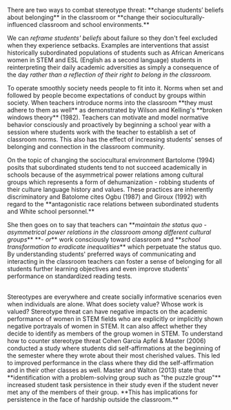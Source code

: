 <p><span style=font-weight: 400;>There are two ways to combat </span><span style=font-weight: 400;>stereotype threat</span><span style=font-weight: 400;>: </span>**change students’ beliefs about belonging**<span style=font-weight: 400;> in the classroom or </span>**change their socioculturally-influenced classroom and school environments.**</p>

<p><span style=font-weight: 400;>We can </span><i><span style=font-weight: 400;>reframe students' beliefs</span></i><span style=font-weight: 400;> about failure so they don't feel excluded when they experience setbacks. Examples are interventions that assist historically subordinated populations of students such as African Americans women in STEM and ESL (English as a second language) students in reinterpreting their daily academic adversities as simply a consequence of the day </span><i><span style=font-weight: 400;>rather than a reflection of their right to belong in the classroom.</span></i></p>

<p><span style=font-weight: 400;>To operate smoothly society needs people to fit into it. Norms when set and followed by people become expectations of conduct by groups within society. When teachers introduce norms into the classroom </span>**they must adhere to them as well**<span style=font-weight: 400;> as demonstrated by Wilson and Kelling's </span>**broken windows theory**<span style=font-weight: 400;> (1982). Teachers can motivate and model normative behavior consciously and proactively by beginning a school year with </span><span style=font-weight: 400;>a session where students work with the teacher to establish a set of classroom norms.</span><span style=font-weight: 400;> This also has the effect of increasing students' senses of belonging and connection in the classroom community.</span></p>

<p><span style=font-weight: 400;>On the topic of changing the sociocultural environment Bartolome (1994) posits that subordinated students tend to not succeed academically in schools because of the asymmetrical power relations among cultural groups which represents a form of dehumanization - robbing students of their culture language history and values. These practices are inherently discriminatory and Batolome cites Ogbu (1987) and Giroux (1992) with regard to the </span>**antagonistic race relations between subordinated students and White school personnel.**</p>

<p><span style=font-weight: 400;>She then goes on to say that teachers can </span>**<i>maintain the status quo - asymmetrical power relations in the classroom among different cultural groups</i>** **<i>- or</i>**<span style=font-weight: 400;> work consciously toward classroom and </span>**<i>school transformation to eradicate inequalities</i>**<span style=font-weight: 400;> which perpetuate the status quo. By understanding students' preferred ways of communicating and interacting in the classroom teachers can foster a sense of belonging for all students further learning objectives and even improve students' performance on standardized reading tests.</span></p>  <p><br><span style=font-weight: 400;>Stereotypes are everywhere and create socially informative scenarios even when individuals are alone. What does society value? Whose work is valued? </span><span style=font-weight: 400;>Stereotype threat</span><span style=font-weight: 400;> can have negative impacts on the academic performance of women in STEM fields who are explicitly or implicitly shown negative portrayals of women in STEM. It can also affect whether they decide to identify as members of the group women in STEM. To understand how to counter stereotype threat Cohen Garcia Apfel &amp; Master (2006) conducted a study where students did self-affirmations at the beginning of the semester where they wrote about their most cherished values. This led to improved performance in the class where they did the self-affirmation and in their other classes as well. Master and Walton (2013) state that </span>**identification with a problem-solving group such as "the puzzle group"**<span style=font-weight: 400;> increased student task persistence in their study even if the student never met any of the members of their group. </span>**This has implications for persistence in the face of hardship outside the classroom.**</p>